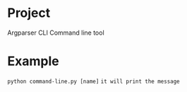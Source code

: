 # Project
Argparser CLI Command line tool

# Example
`python command-line.py [name]`
`it will print the message`
